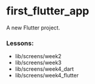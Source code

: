 # first_flutter_app

A new Flutter project.

### Lessons:

- lib/screens/week2
- lib/screens/week3
- lib/screens/week4_dart
- lib/screens/week4_flutter 
